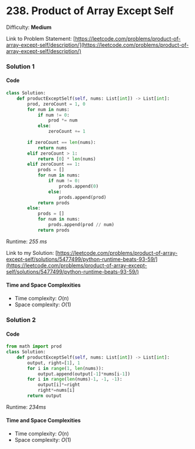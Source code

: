 # 238. Product of Array Except Self

Difficulty: **Medium**

Link to Problem Statement: [https://leetcode.com/problems/product-of-array-except-self/description/](https://leetcode.com/problems/product-of-array-except-self/description/)

### Solution 1

#### Code

```python
class Solution:
    def productExceptSelf(self, nums: List[int]) -> List[int]:
        prod, zeroCount = 1, 0
        for num in nums:
            if num != 0:
                prod *= num
            else:
                zeroCount += 1
        
        if zeroCount == len(nums):
            return nums
        elif zeroCount > 1:
            return [0] * len(nums)
        elif zeroCount == 1:
            prods = []
            for num in nums:
                if num != 0:
                    prods.append(0)
                else:
                    prods.append(prod)
            return prods
        else:
            prods = []
            for num in nums:
                prods.append(prod // num)
            return prods
```

Runtime: *255 ms*

Link to my Solution: [https://leetcode.com/problems/product-of-array-except-self/solutions/5477499/python-runtime-beats-93-59/](https://leetcode.com/problems/product-of-array-except-self/solutions/5477499/python-runtime-beats-93-59/)

#### Time and Space Complexities

- Time complexity: $O(n)$
- Space complexity: $O(1)$

### Solution 2

#### Code

```python
from math import prod
class Solution:
    def productExceptSelf(self, nums: List[int]) -> List[int]:
        output, right=[1], 1
        for i in range(1, len(nums)):
            output.append(output[-1]*nums[i-1])
        for i in range(len(nums)-1, -1, -1):
            output[i]*=right
            right*=nums[i]
        return output
```

Runtime: *234ms*

#### Time and Space Complexities

- Time complexity: $O(n)$
- Space complexity: $O(1)$
